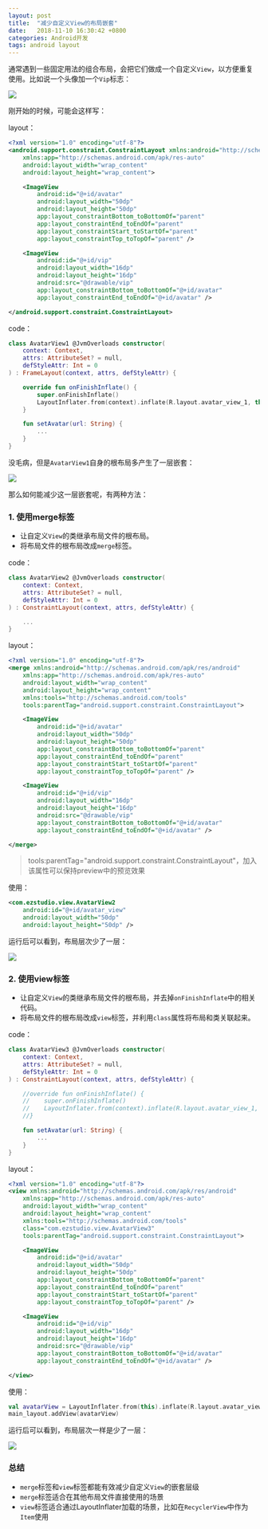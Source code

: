 ```yaml
---
layout: post
title:  "减少自定义View的布局嵌套"
date:   2018-11-10 16:30:42 +0800
categories: Android开发
tags: android layout
---
```


通常遇到一些固定用法的组合布局，会把它们做成一个自定义`View`，以方便重复使用。比如说一个头像加一个`Vip`标志：

![](./../assets/img/2018-11-10-custom_view_tips/0.png)

刚开始的时候，可能会这样写：

layout：

```xml
<?xml version="1.0" encoding="utf-8"?>
<android.support.constraint.ConstraintLayout xmlns:android="http://schemas.android.com/apk/res/android"
    xmlns:app="http://schemas.android.com/apk/res-auto"
    android:layout_width="wrap_content"
    android:layout_height="wrap_content">

    <ImageView
        android:id="@+id/avatar"
        android:layout_width="50dp"
        android:layout_height="50dp"
        app:layout_constraintBottom_toBottomOf="parent"
        app:layout_constraintEnd_toEndOf="parent"
        app:layout_constraintStart_toStartOf="parent"
        app:layout_constraintTop_toTopOf="parent" />

    <ImageView
        android:id="@+id/vip"
        android:layout_width="16dp"
        android:layout_height="16dp"
        android:src="@drawable/vip"
        app:layout_constraintBottom_toBottomOf="@+id/avatar"
        app:layout_constraintEnd_toEndOf="@+id/avatar" />

</android.support.constraint.ConstraintLayout>
```

code：

```kotlin
class AvatarView1 @JvmOverloads constructor(
    context: Context,
    attrs: AttributeSet? = null,
    defStyleAttr: Int = 0
) : FrameLayout(context, attrs, defStyleAttr) {

    override fun onFinishInflate() {
        super.onFinishInflate()
        LayoutInflater.from(context).inflate(R.layout.avatar_view_1, this, true)
    }

    fun setAvatar(url: String) {
        ...
    }
}
```

没毛病，但是`AvatarView1`自身的根布局多产生了一层嵌套：

![](./../assets/img/2018-11-10-custom_view_tips/1.png)

那么如何能减少这一层嵌套呢，有两种方法：

### 1. 使用merge标签

* 让自定义`View`的类继承布局文件的根布局。
* 将布局文件的根布局改成`merge`标签。

code：

```kotlin
class AvatarView2 @JvmOverloads constructor(
    context: Context,
    attrs: AttributeSet? = null,
    defStyleAttr: Int = 0
) : ConstraintLayout(context, attrs, defStyleAttr) {

    ...
}
```

layout：

```xml
<?xml version="1.0" encoding="utf-8"?>
<merge xmlns:android="http://schemas.android.com/apk/res/android"
    xmlns:app="http://schemas.android.com/apk/res-auto"
    android:layout_width="wrap_content"
    android:layout_height="wrap_content"
    xmlns:tools="http://schemas.android.com/tools"
    tools:parentTag="android.support.constraint.ConstraintLayout">

    <ImageView
        android:id="@+id/avatar"
        android:layout_width="50dp"
        android:layout_height="50dp"
        app:layout_constraintBottom_toBottomOf="parent"
        app:layout_constraintEnd_toEndOf="parent"
        app:layout_constraintStart_toStartOf="parent"
        app:layout_constraintTop_toTopOf="parent" />

    <ImageView
        android:id="@+id/vip"
        android:layout_width="16dp"
        android:layout_height="16dp"
        android:src="@drawable/vip"
        app:layout_constraintBottom_toBottomOf="@+id/avatar"
        app:layout_constraintEnd_toEndOf="@+id/avatar" />

</merge>
```
> tools:parentTag="android.support.constraint.ConstraintLayout"，加入该属性可以保持preview中的预览效果

使用：

```xml
<com.ezstudio.view.AvatarView2
    android:id="@+id/avatar_view"
    android:layout_width="50dp"
    android:layout_height="50dp" />
```

运行后可以看到，布局层次少了一层：

![](./../assets/img/2018-11-10-custom_view_tips/2.png)

### 2. 使用view标签

* 让自定义`View`的类继承布局文件的根布局，并去掉`onFinishInflate`中的相关代码。
* 将布局文件的根布局改成`view`标签，并利用`class`属性将布局和类关联起来。

code：

```kotlin
class AvatarView3 @JvmOverloads constructor(
    context: Context,
    attrs: AttributeSet? = null,
    defStyleAttr: Int = 0
) : ConstraintLayout(context, attrs, defStyleAttr) {

    //override fun onFinishInflate() {
    //    super.onFinishInflate()
    //    LayoutInflater.from(context).inflate(R.layout.avatar_view_1, this, true)
    //}

    fun setAvatar(url: String) {
        ...
    }
}
```

layout：

```xml
<?xml version="1.0" encoding="utf-8"?>
<view xmlns:android="http://schemas.android.com/apk/res/android"
    xmlns:app="http://schemas.android.com/apk/res-auto"
    android:layout_width="wrap_content"
    android:layout_height="wrap_content"
    xmlns:tools="http://schemas.android.com/tools"
    class="com.ezstudio.view.AvatarView3"
    tools:parentTag="android.support.constraint.ConstraintLayout">

    <ImageView
        android:id="@+id/avatar"
        android:layout_width="50dp"
        android:layout_height="50dp"
        app:layout_constraintBottom_toBottomOf="parent"
        app:layout_constraintEnd_toEndOf="parent"
        app:layout_constraintStart_toStartOf="parent"
        app:layout_constraintTop_toTopOf="parent" />

    <ImageView
        android:id="@+id/vip"
        android:layout_width="16dp"
        android:layout_height="16dp"
        android:src="@drawable/vip"
        app:layout_constraintBottom_toBottomOf="@+id/avatar"
        app:layout_constraintEnd_toEndOf="@+id/avatar" />

</view>
```

使用：

```kotlin
val avatarView = LayoutInflater.from(this).inflate(R.layout.avatar_view_3, main_layout, false) as AvatarView3
main_layout.addView(avatarView)
```

运行后可以看到，布局层次一样是少了一层：

![](./../assets/img/2018-11-10-custom_view_tips/3.png)


### 总结

* `merge`标签和`view`标签都能有效减少自定义`View`的嵌套层级
* `merge`标签适合在其他布局文件直接使用的场景
* `view`标签适合通过LayoutInflater加载的场景，比如在`RecyclerView`中作为`Item`使用
